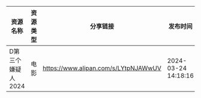 | 资源名称        | 资源类型 | 分享链接                                 | 发布时间                |
| ----------- | ---- | ------------------------------------ | ------------------- |
| D第三个嫌疑人2024 | 电影   | https://www.alipan.com/s/LYtpNJAWwUV | 2024-03-24 14:18:16 |
